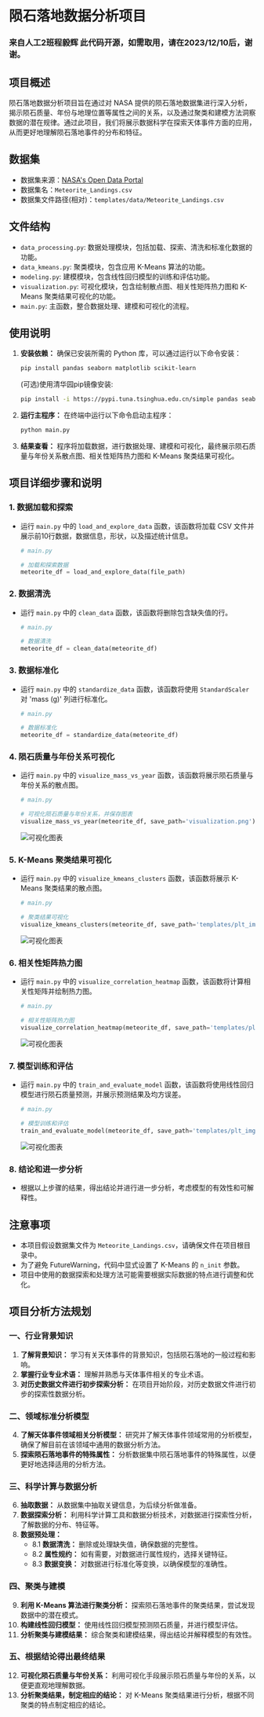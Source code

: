 # 陨石落地数据分析项目

### 来自人工2班程毅辉 此代码开源，如需取用，请在2023/12/10后，谢谢。

## 项目概述
陨石落地数据分析项目旨在通过对 NASA 提供的陨石落地数据集进行深入分析，揭示陨石质量、年份与地理位置等属性之间的关系，以及通过聚类和建模方法洞察数据的潜在规律。通过此项目，我们将展示数据科学在探索天体事件方面的应用，从而更好地理解陨石落地事件的分布和特征。

## 数据集
- 数据集来源：[NASA's Open Data Portal](https://data.nasa.gov/Space-Science/Meteorite-Landings/gh4g-9sfh)
- 数据集名：`Meteorite_Landings.csv`
- 数据集文件路径(相对)：`templates/data/Meteorite_Landings.csv`

## 文件结构
- `data_processing.py`: 数据处理模块，包括加载、探索、清洗和标准化数据的功能。
- `data_kmeans.py`: 聚类模块，包含应用 K-Means 算法的功能。
- `modeling.py`: 建模模块，包含线性回归模型的训练和评估功能。
- `visualization.py`: 可视化模块，包含绘制散点图、相关性矩阵热力图和 K-Means 聚类结果可视化的功能。
- `main.py`: 主函数，整合数据处理、建模和可视化的流程。

## 使用说明
1. **安装依赖：** 确保已安装所需的 Python 库，可以通过运行以下命令安装：

    ```bash
    pip install pandas seaborn matplotlib scikit-learn
    ```
   (可选)使用清华园pip镜像安装:
    ```bash
    pip install -i https://pypi.tuna.tsinghua.edu.cn/simple pandas seaborn matplotlib scikit-learn
    ```

2. **运行主程序：** 在终端中运行以下命令启动主程序：

    ```bash
    python main.py
    ```

3. **结果查看：** 程序将加载数据，进行数据处理、建模和可视化，最终展示陨石质量与年份关系散点图、相关性矩阵热力图和 K-Means 聚类结果可视化。

## 项目详细步骤和说明
### 1. 数据加载和探索
- 运行 `main.py` 中的 `load_and_explore_data` 函数，该函数将加载 CSV 文件并展示前10行数据，数据信息，形状，以及描述统计信息。
  ```python
  # main.py
  
  # 加载和探索数据
  meteorite_df = load_and_explore_data(file_path)
  ```

### 2. 数据清洗
- 运行 `main.py` 中的 `clean_data` 函数，该函数将删除包含缺失值的行。
  ```python
  # main.py

  # 数据清洗
  meteorite_df = clean_data(meteorite_df)
  ```

### 3. 数据标准化
- 运行 `main.py` 中的 `standardize_data` 函数，该函数将使用 `StandardScaler` 对 'mass (g)' 列进行标准化。
  ```python
  # main.py

  # 数据标准化
  meteorite_df = standardize_data(meteorite_df)
  ```

### 4. 陨石质量与年份关系可视化
- 运行 `main.py` 中的 `visualize_mass_vs_year` 函数，该函数将展示陨石质量与年份关系的散点图。
  ```python
  # main.py

  # 可视化陨石质量与年份关系，并保存图表
  visualize_mass_vs_year(meteorite_df, save_path='visualization.png')
  ```
  ![可视化图表](./templates/plt_imgs/visualization.png)


### 5. K-Means 聚类结果可视化
- 运行 `main.py` 中的 `visualize_kmeans_clusters` 函数，该函数将展示 K-Means 聚类结果的散点图。
  ```python
  # main.py

  # 聚类结果可视化
  visualize_kmeans_clusters(meteorite_df, save_path='templates/plt_imgs/visualize_kmeans_clusters.png')
  ```
  ![可视化图表](./templates/plt_imgs/visualize_kmeans_clusters.png)

### 6. 相关性矩阵热力图
- 运行 `main.py` 中的 `visualize_correlation_heatmap` 函数，该函数将计算相关性矩阵并绘制热力图。
  ```python
  # main.py

  # 相关性矩阵热力图
  visualize_correlation_heatmap(meteorite_df, save_path='templates/plt_imgs/visualize_correlation_heatmap.png')
  ```
  ![可视化图表](./templates/plt_imgs/visualize_correlation_heatmap.png)

### 7. 模型训练和评估
- 运行 `main.py` 中的 `train_and_evaluate_model` 函数，该函数将使用线性回归模型进行陨石质量预测，并展示预测结果及均方误差。
  ```python
  # main.py

  # 模型训练和评估
  train_and_evaluate_model(meteorite_df, save_path='templates/plt_imgs/train_and_evaluate_model.png')
  ```
  ![可视化图表](./templates/plt_imgs/train_and_evaluate_model.png)

### 8. 结论和进一步分析
- 根据以上步骤的结果，得出结论并进行进一步分析，考虑模型的有效性和可解释性。

## 注意事项
- 本项目假设数据集文件为 `Meteorite_Landings.csv`，请确保文件在项目根目录中。
- 为了避免 FutureWarning，代码中显式设置了 K-Means 的 `n_init` 参数。
- 项目中使用的数据探索和处理方法可能需要根据实际数据的特点进行调整和优化。

## 项目分析方法规划
### 一、行业背景知识
1. **了解背景知识：** 学习有关天体事件的背景知识，包括陨石落地的一般过程和影响。
2. **掌握行业专业术语：** 理解并熟悉与天体事件相关的专业术语。
3. **对历史数据文件进行初步探索分析：** 在项目开始阶段，对历史数据文件进行初步的探索性数据分析。

### 二、领域标准分析模型
4. **了解天体事件领域相关分析模型：** 研究并了解天体事件领域常用的分析模型，确保了解目前在该领域中通用的数据分析方法。
5. **探索陨石落地事件的特殊属性：** 分析数据集中陨石落地事件的特殊属性，以便更好地选择适用的分析方法。

### 三、科学计算与数据分析
6. **抽取数据：** 从数据集中抽取关键信息，为后续分析做准备。
7. **数据探索分析：** 利用科学计算工具和数据分析技术，对数据进行探索性分析，了解数据的分布、特征等。
8. **数据预处理：**
   - 8.1 **数据清洗：** 删除或处理缺失值，确保数据的完整性。
   - 8.2 **属性规约：** 如有需要，对数据进行属性规约，选择关键特征。
   - 8.3 **数据变换：** 对数据进行标准化等变换，以确保模型的准确性。

### 四、聚类与建模
9. **利用 K-Means 算法进行聚类分析：** 探索陨石落地事件的聚类结果，尝试发现数据中的潜在模式。
10. **构建线性回归模型：** 使用线性回归模型预测陨石质量，并进行模型评估。
11. **分析聚类与建模结果：** 综合聚类和建模结果，得出结论并解释模型的有效性。

### 五、根据结论得出最终结果
12. **可视化陨石质量与年份关系：** 利用可视化手段展示陨石质量与年份的关系，以便更直观地理解数据。
13. **分析聚类结果，制定相应的结论：** 对 K-Means 聚类结果进行分析，根据不同聚类的特点制定相应的结论。

